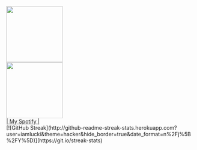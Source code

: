<!--
**iamlucki/iamlucki** is a ✨ _special_ ✨ repository because its `README.md` (this file) appears on your GitHub profile.

Here are some ideas to get you started:

- 🔭 I’m currently working on ...
- 🌱 I’m currently learning ...
- 👯 I’m looking to collaborate on ...
- 🤔 I’m looking for help with ...
- 💬 Ask me about ...
- 📫 How to reach me: ...
- 😄 Pronouns: ...
- ⚡ Fun fact: ...
-->

<a href="https://github.com/iamlucki">
  <img src="https://github-readme-stats.anuraghazra1.vercel.app/api/top-langs/?username=iamlucki&theme=radical&langs_count=10" height="150"/>
</a>
<br/>
<a href="https://github.com/iamlucki">
  <img src="https://github-readme-stats.anuraghazra1.vercel.app/api?username=iamlucki&show_icons=true&theme=radical" height="150"/>
</a>
<br/>
<a target="_blank" href="https://open.spotify.com/user/iamlucki">| My Spotify |</a>
<br/>
[![GitHub Streak](http://github-readme-streak-stats.herokuapp.com?user=iamlucki&theme=hacker&hide_border=true&date_format=n%2Fj%5B%2FY%5D)](https://git.io/streak-stats)
